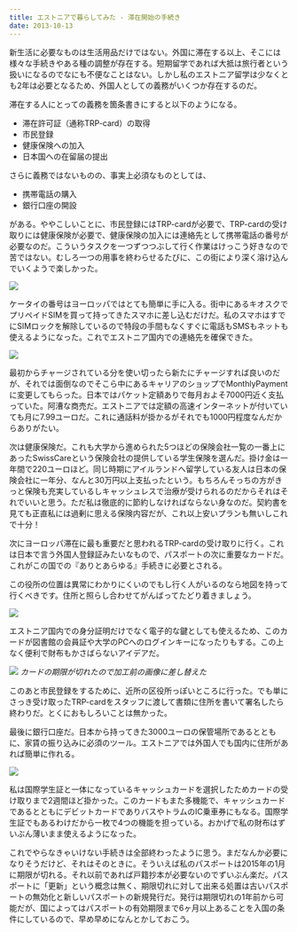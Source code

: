 ```yaml
---
title: エストニアで暮らしてみた - 滞在開始の手続き
date: 2013-10-13
---
```


新生活に必要なものは生活用品だけではない。外国に滞在する以上、そこには様々な手続きやある種の調整が存在する。短期留学であれば大抵は旅行者という扱いになるのでなにも不便なことはない。しかし私のエストニア留学は少なくとも2年は必要となるため、外国人としての義務がいくつか存在するのだ。

滞在する人にとっての義務を箇条書きにすると以下のようになる。

- 滞在許可証（通称TRP-card）の取得
- 市民登録
- 健康保険への加入
- 日本国への在留届の提出

さらに義務ではないものの、事実上必須なものとしては、

- 携帯電話の購入
- 銀行口座の開設

がある。ややこしいことに、市民登録にはTRP-cardが必要で、TRP-cardの受け取りには健康保険が必要で、健康保険の加入には連絡先として携帯電話の番号が必要なのだ。こういうタスクを一つずつつぶして行く作業はけっこう好きなので苦ではない。むしろ一つの用事を終わらせるたびに、この街により深く溶け込んでいくようで楽しかった。

![](https://photos.smugmug.com/photos/i-3S3pjt7/0/b1303f2f/X4/i-3S3pjt7-X4.jpg)

ケータイの番号はヨーロッパではとても簡単に手に入る。街中にあるキオスクでプリペイドSIMを買って持ってきたスマホに差し込むだけだ。私のスマホはすでにSIMロックを解除しているので特段の手間もなくすぐに電話もSMSもネットも使えるようになった。これでエストニア国内での連絡先を確保できた。

![](https://photos.smugmug.com/photos/i-DMg2N3X/0/64703fdb/X4/i-DMg2N3X-X4.jpg)

最初からチャージされている分を使い切ったら新たにチャージすれば良いのだが、それでは面倒なのでそこら中にあるキャリアのショップでMonthlyPaymentに変更してもらった。日本ではパケット定額ありで毎月およそ7000円近く支払っていた。阿漕な商売だ。エストニアでは定額の高速インターネットが付いていても月に7.99ユーロだ。これに通話料が掛かるがそれでも1000円程度なんだからありがたい。

次は健康保険だ。これも大学から進められた5つほどの保険会社一覧の一番上にあったSwissCareという保険会社の提供している学生保険を選んだ。掛け金は一年間で220ユーロほど。同じ時期にアイルランドへ留学している友人は日本の保険会社に一年分、なんと30万円以上支払ったという。もちろんそっちの方がきっと保険も充実しているしキャッシュレスで治療が受けられるのだからそれはそれでいいと思う。ただ私は徹底的に節約しなければならない身なのだ。契約書を見ても正直私には過剰に思える保険内容だが、これ以上安いプランも無いしこれで十分！

次にヨーロッパ滞在に最も重要だと思われるTRP-cardの受け取りに行く。これは日本で言う外国人登録証みたいなもので、パスポートの次に重要なカードだ。これがこの国での『ありとあらゆる』手続きに必要とされる。

この役所の位置は異常にわかりにくいのでもし行く人がいるのなら地図を持って行くべきです。住所と照らし合わせてがんばってたどり着きましょう。

![](https://photos.smugmug.com/photos/i-M3wTnSn/0/acc5ac23/X4/i-M3wTnSn-X4.jpg)

エストニア国内での身分証明だけでなく電子的な鍵としても使えるため、このカードが図書館の会員証や大学のPCへのログインキーになったりもする。この上なく便利で財布もかさばらないアイデアだ。

![](https://photos.smugmug.com/photos/i-63q7dhs/0/0ef4f283/X4/i-63q7dhs-X4.jpg)
*カードの期限が切れたので加工前の画像に差し替えた*

このあと市民登録をするために、近所の区役所っぽいところに行った。でも単にさっき受け取ったTRP-cardをスタッフに渡して書類に住所を書いて署名したら終わりだ。とくにおもしろいことは無かった。

最後に銀行口座だ。日本から持ってきた3000ユーロの保管場所であるとともに、家賃の振り込みに必須のツール。エストニアでは外国人でも国内に住所があれば簡単に作れる。

![](https://photos.xar.sh/10876643296_e3bc1de47b_b_d.jpg)

私は国際学生証と一体になっているキャッシュカードを選択したためカードの受け取りまで2週間ほど掛かった。このカードもまた多機能で、キャッシュカードであるとともにデビットカードでありバスやトラムのIC乗車券にもなる。国際学生証でもあるわけだから一枚で4つの機能を担っている。おかげで私の財布はずいぶん薄いまま使えるようになった。

これでやらなきゃいけない手続きは全部終わったように思う。まだなんか必要になりそうだけど、それはそのときに。そういえば私のパスポートは2015年の1月に期限が切れる。それ以前であれば戸籍抄本が必要ないのでずいぶん楽だ。パスポートに「更新」という概念は無く、期限切れに対して出来る処置は古いパスポートの無効化と新しいパスポートの新規発行だ。発行は期限切れの1年前から可能だが、国によってはパスポートの有効期限まで6ヶ月以上あることを入国の条件にしているので、早め早めになんとかしておこう。
